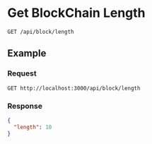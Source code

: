 # Get BlockChain Length

    GET /api/block/length
    

## Example
### Request

    GET http://localhost:3000/api/block/length

### Response
``` json
{
  "length": 10
}
```

